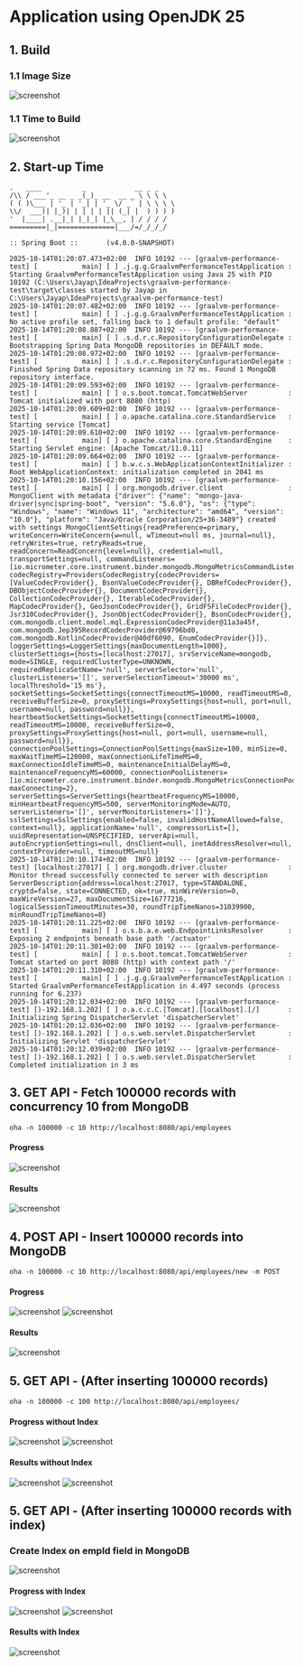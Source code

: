 # Application using OpenJDK 25

## 1. Build

### 1.1 Image Size
![screenshot](results_jdk/build_image_size_JDK.png)

### 1.1 Time to Build
![screenshot](results_jdk/build_time_JDK.png)


## 2. Start-up Time

```
.   ____          _            __ _ _
/\\ / ___'_ __ _ _(_)_ __  __ _ \ \ \ \
( ( )\___ | '_ | '_| | '_ \/ _` | \ \ \ \
\\/  ___)| |_)| | | | | || (_| |  ) ) ) )
'  |____| .__|_| |_|_| |_\__, | / / / /
=========|_|==============|___/=/_/_/_/

:: Spring Boot ::       (v4.0.0-SNAPSHOT)

2025-10-14T01:20:07.473+02:00  INFO 10192 --- [graalvm-performance-test] [           main] [ ] .j.g.g.GraalvmPerformanceTestApplication : Starting GraalvmPerformanceTestApplication using Java 25 with PID 10192 (C:\Users\Jayap\IdeaProjects\graalvm-performance-test\target\classes started by Jayap in C:\Users\Jayap\IdeaProjects\graalvm-performance-test)
2025-10-14T01:20:07.482+02:00  INFO 10192 --- [graalvm-performance-test] [           main] [ ] .j.g.g.GraalvmPerformanceTestApplication : No active profile set, falling back to 1 default profile: "default"
2025-10-14T01:20:08.887+02:00  INFO 10192 --- [graalvm-performance-test] [           main] [ ] .s.d.r.c.RepositoryConfigurationDelegate : Bootstrapping Spring Data MongoDB repositories in DEFAULT mode.
2025-10-14T01:20:08.972+02:00  INFO 10192 --- [graalvm-performance-test] [           main] [ ] .s.d.r.c.RepositoryConfigurationDelegate : Finished Spring Data repository scanning in 72 ms. Found 1 MongoDB repository interface.
2025-10-14T01:20:09.593+02:00  INFO 10192 --- [graalvm-performance-test] [           main] [ ] o.s.boot.tomcat.TomcatWebServer          : Tomcat initialized with port 8080 (http)
2025-10-14T01:20:09.609+02:00  INFO 10192 --- [graalvm-performance-test] [           main] [ ] o.apache.catalina.core.StandardService   : Starting service [Tomcat]
2025-10-14T01:20:09.610+02:00  INFO 10192 --- [graalvm-performance-test] [           main] [ ] o.apache.catalina.core.StandardEngine    : Starting Servlet engine: [Apache Tomcat/11.0.11]
2025-10-14T01:20:09.664+02:00  INFO 10192 --- [graalvm-performance-test] [           main] [ ] b.w.c.s.WebApplicationContextInitializer : Root WebApplicationContext: initialization completed in 2041 ms
2025-10-14T01:20:10.156+02:00  INFO 10192 --- [graalvm-performance-test] [           main] [ ] org.mongodb.driver.client                : MongoClient with metadata {"driver": {"name": "mongo-java-driver|sync|spring-boot", "version": "5.6.0"}, "os": {"type": "Windows", "name": "Windows 11", "architecture": "amd64", "version": "10.0"}, "platform": "Java/Oracle Corporation/25+36-3489"} created with settings MongoClientSettings{readPreference=primary, writeConcern=WriteConcern{w=null, wTimeout=null ms, journal=null}, retryWrites=true, retryReads=true, readConcern=ReadConcern{level=null}, credential=null, transportSettings=null, commandListeners=[io.micrometer.core.instrument.binder.mongodb.MongoMetricsCommandListener@1efac5b9], codecRegistry=ProvidersCodecRegistry{codecProviders=[ValueCodecProvider{}, BsonValueCodecProvider{}, DBRefCodecProvider{}, DBObjectCodecProvider{}, DocumentCodecProvider{}, CollectionCodecProvider{}, IterableCodecProvider{}, MapCodecProvider{}, GeoJsonCodecProvider{}, GridFSFileCodecProvider{}, Jsr310CodecProvider{}, JsonObjectCodecProvider{}, BsonCodecProvider{}, com.mongodb.client.model.mql.ExpressionCodecProvider@11a3a45f, com.mongodb.Jep395RecordCodecProvider@69796bd0, com.mongodb.KotlinCodecProvider@40df6090, EnumCodecProvider{}]}, loggerSettings=LoggerSettings{maxDocumentLength=1000}, clusterSettings={hosts=[localhost:27017], srvServiceName=mongodb, mode=SINGLE, requiredClusterType=UNKNOWN, requiredReplicaSetName='null', serverSelector='null', clusterListeners='[]', serverSelectionTimeout='30000 ms', localThreshold='15 ms'}, socketSettings=SocketSettings{connectTimeoutMS=10000, readTimeoutMS=0, receiveBufferSize=0, proxySettings=ProxySettings{host=null, port=null, username=null, password=null}}, heartbeatSocketSettings=SocketSettings{connectTimeoutMS=10000, readTimeoutMS=10000, receiveBufferSize=0, proxySettings=ProxySettings{host=null, port=null, username=null, password=null}}, connectionPoolSettings=ConnectionPoolSettings{maxSize=100, minSize=0, maxWaitTimeMS=120000, maxConnectionLifeTimeMS=0, maxConnectionIdleTimeMS=0, maintenanceInitialDelayMS=0, maintenanceFrequencyMS=60000, connectionPoolListeners=[io.micrometer.core.instrument.binder.mongodb.MongoMetricsConnectionPoolListener@8c0a23f], maxConnecting=2}, serverSettings=ServerSettings{heartbeatFrequencyMS=10000, minHeartbeatFrequencyMS=500, serverMonitoringMode=AUTO, serverListeners='[]', serverMonitorListeners='[]'}, sslSettings=SslSettings{enabled=false, invalidHostNameAllowed=false, context=null}, applicationName='null', compressorList=[], uuidRepresentation=UNSPECIFIED, serverApi=null, autoEncryptionSettings=null, dnsClient=null, inetAddressResolver=null, contextProvider=null, timeoutMS=null}
2025-10-14T01:20:10.174+02:00  INFO 10192 --- [graalvm-performance-test] [localhost:27017] [ ] org.mongodb.driver.cluster               : Monitor thread successfully connected to server with description ServerDescription{address=localhost:27017, type=STANDALONE, cryptd=false, state=CONNECTED, ok=true, minWireVersion=0, maxWireVersion=27, maxDocumentSize=16777216, logicalSessionTimeoutMinutes=30, roundTripTimeNanos=31039900, minRoundTripTimeNanos=0}
2025-10-14T01:20:11.225+02:00  INFO 10192 --- [graalvm-performance-test] [           main] [ ] o.s.b.a.e.web.EndpointLinksResolver      : Exposing 2 endpoints beneath base path '/actuator'
2025-10-14T01:20:11.301+02:00  INFO 10192 --- [graalvm-performance-test] [           main] [ ] o.s.boot.tomcat.TomcatWebServer          : Tomcat started on port 8080 (http) with context path '/'
2025-10-14T01:20:11.310+02:00  INFO 10192 --- [graalvm-performance-test] [           main] [ ] .j.g.g.GraalvmPerformanceTestApplication : Started GraalvmPerformanceTestApplication in 4.497 seconds (process running for 6.237)
2025-10-14T01:20:12.034+02:00  INFO 10192 --- [graalvm-performance-test] [)-192.168.1.202] [ ] o.a.c.c.C.[Tomcat].[localhost].[/]       : Initializing Spring DispatcherServlet 'dispatcherServlet'
2025-10-14T01:20:12.036+02:00  INFO 10192 --- [graalvm-performance-test] [)-192.168.1.202] [ ] o.s.web.servlet.DispatcherServlet        : Initializing Servlet 'dispatcherServlet'
2025-10-14T01:20:12.039+02:00  INFO 10192 --- [graalvm-performance-test] [)-192.168.1.202] [ ] o.s.web.servlet.DispatcherServlet        : Completed initialization in 3 ms
```

## 3. GET API - Fetch 100000 records with concurrency 10 from MongoDB

```
oha -n 100000 -c 10 http://localhost:8080/api/employees
```

#### Progress
![screenshot](results_jdk/100000_No_Data_GET_Progress.png)
#### Results
![screenshot](results_jdk/100000_No_Data_GET_Results.png)


## 4. POST API - Insert 100000 records into MongoDB
```
oha -n 100000 -c 10 http://localhost:8080/api/employees/new -m POST
```

#### Progress
![screenshot](results_jdk/100000_Insert_POST_Progress_1.png)
![screenshot](results_jdk/100000_Insert_POST_Progress_2.png)

#### Results
![screenshot](results_jdk/100000_Insert_POST_Results.png)

## 5. GET API - (After inserting 100000 records)
```
oha -n 100000 -c 100 http://localhost:8080/api/employees/
```

#### Progress without Index
![screenshot](results_jdk/100000_With_Data_GET_Progress_1.png)
![screenshot](results_jdk/100000_With_Data_GET_Progress_2.png)

#### Results without Index
![screenshot](results_jdk/100000_With_Data_GET_Results.png)
![screenshot](results_jdk/CPU_Hung.png)

## 5. GET API - (After inserting 100000 records with index)

### Create Index on empId field in MongoDB 
![screenshot](results_jdk/Index_Created.png)

#### Progress with Index
![screenshot](results_jdk/100000_With_Data_GET_Progress_WithIndex_1.png)
![screenshot](results_jdk/100000_With_Data_GET_Progress_WithIndex_2.png)

#### Results with Index
![screenshot](results_jdk/100000_With_Data_GET_WithIndex_Results.png)